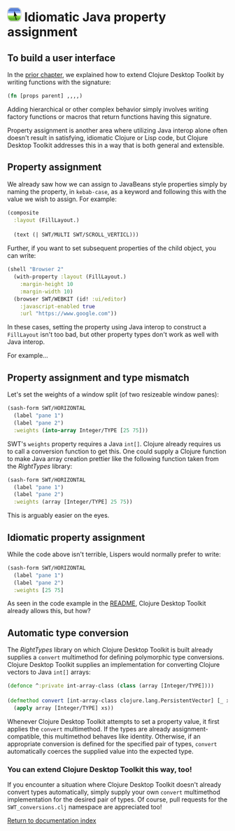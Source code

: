# ![Logo](images/icon32x32.png) Idiomatic Java property assignment

## To build a user interface

In the [prior chapter](hello-world-no-sugar.md), we explained how to extend Clojure Desktop Toolkit by writing functions with the signature:

```clojure
(fn [props parent] ,,,,)
```

Adding hierarchical or other complex behavior simply involves writing factory functions or macros that return functions having this signature.

Property assignment is another area where utilizing Java interop alone often doesn't result in satisfying, idiomatic Clojure or Lisp code, but Clojure Desktop Toolkit addresses this in a way that is both general and extensible.

## Property assignment

We already saw how we can assign to JavaBeans style properties simply by naming the property, in `kebab-case`, as a keyword and following this with the value we wish to assign.  For example:

```clojure
(composite
  :layout (FillLayout.)

  (text (| SWT/MULTI SWT/SCROLL_VERTICL)))
```

Further, if you want to set subsequent properties of the child object, you can write:

```clojure
(shell "Browser 2"
  (with-property :layout (FillLayout.)
    :margin-height 10
    :margin-width 10)
  (browser SWT/WEBKIT (id! :ui/editor)
    :javascript-enabled true
    :url "https://www.google.com"))
```

In these cases, setting the property using Java interop to construct a `FillLayout` isn't too bad, but other property types don't work as well with Java interop.

For example...

## Property assignment and type mismatch

Let's set the weights of a window split (of two resizeable window panes):

```clojure
(sash-form SWT/HORIZONTAL
  (label "pane 1")
  (label "pane 2")
  :weights (into-array Integer/TYPE [25 75]))
```

SWT's `weights` property requires a Java `int[]`.  Clojure already requires us to call a conversion function to get this.  One could supply a Clojure function to make Java array creation prettier like the following function taken from the *RightTypes* library:

```clojure
(sash-form SWT/HORIZONTAL
  (label "pane 1")
  (label "pane 2")
  :weights (array [Integer/TYPE] 25 75))
```

This is arguably easier on the eyes.

## Idiomatic property assignment

While the code above isn't terrible, Lispers would normally prefer to write:

```clojure
(sash-form SWT/HORIZONTAL
  (label "pane 1")
  (label "pane 2")
  :weights [25 75]
```

As seen in the code example in the [README](../README.md), Clojure Desktop Toolkit already allows this, but how?

## Automatic type conversion

The *RightTypes* library on which Clojure Desktop Toolkit is built already supplies a `convert` multimethod for defining polymorphic type conversions.  Clojure Desktop Toolkit supplies an implementation for converting Clojure vectors to Java `int[]` arrays:

```clojure
(defonce ^:private int-array-class (class (array [Integer/TYPE])))

(defmethod convert [int-array-class clojure.lang.PersistentVector] [_ xs]
  (apply array [Integer/TYPE] xs))
```

Whenever Clojure Desktop Toolkit attempts to set a property value, it first applies the `convert` multimethod.  If the types are already assignment-compatible, this multimethod behaves like identity.  Otherwise, if an appropriate conversion is defined for the specified pair of types, `convert` automatically coerces the supplied value into the expected type.

### You can extend Clojure Desktop Toolkit this way, too!

If you encounter a situation where Clojure Desktop Toolkit doesn't already convert types automatically, simply supply your own `convert` multimethod implementation for the desired pair of types.  Of course, pull requests for the `SWT_conversions.clj` namespace are appreciated too!


[Return to documentation index](000-index.md)
